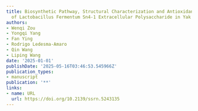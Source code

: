```yaml
---
title: Biosynthetic Pathway, Structural Characterization and Antioxidant Activity
  of Lactobacillus Fermentum Sn4-1 Extracellular Polysaccharide in Yak Yogurt
authors:
- Wenqi Zou
- Yongqi Yang
- Fan Ying
- Rodrigo Ledesma‐Amaro
- Qin Wang
- Liping Wang
date: '2025-01-01'
publishDate: '2025-05-16T03:46:53.545966Z'
publication_types:
- manuscript
publication: '**'
links:
- name: URL
  url: https://doi.org/10.2139/ssrn.5243135
---
```

